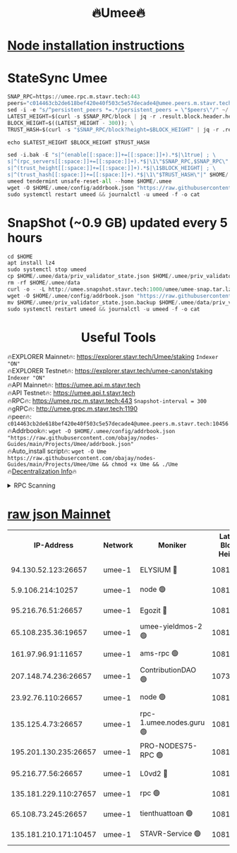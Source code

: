 <h1 align="center"> 🔥Umee🔥</h1>


[Node installation instructions](https://github.com/obajay/nodes-Guides/tree/main/Projects/Umee)
=
# StateSync Umee
```python
SNAP_RPC=https://umee.rpc.m.stavr.tech:443
peers="c014463cb2de618bef420e40f503c5e57decade4@umee.peers.m.stavr.tech:10456"
sed -i -e "s/^persistent_peers *=.*/persistent_peers = \"$peers\"/" ~/.umee/config/config.toml
LATEST_HEIGHT=$(curl -s $SNAP_RPC/block | jq -r .result.block.header.height); \
BLOCK_HEIGHT=$((LATEST_HEIGHT - 300)); \
TRUST_HASH=$(curl -s "$SNAP_RPC/block?height=$BLOCK_HEIGHT" | jq -r .result.block_id.hash)

echo $LATEST_HEIGHT $BLOCK_HEIGHT $TRUST_HASH

sed -i.bak -E "s|^(enable[[:space:]]+=[[:space:]]+).*$|\1true| ; \
s|^(rpc_servers[[:space:]]+=[[:space:]]+).*$|\1\"$SNAP_RPC,$SNAP_RPC\"| ; \
s|^(trust_height[[:space:]]+=[[:space:]]+).*$|\1$BLOCK_HEIGHT| ; \
s|^(trust_hash[[:space:]]+=[[:space:]]+).*$|\1\"$TRUST_HASH\"|" $HOME/.umee/config/config.toml
umeed tendermint unsafe-reset-all --home $HOME/.umee
wget -O $HOME/.umee/config/addrbook.json "https://raw.githubusercontent.com/obajay/nodes-Guides/main/Projects/Umee/addrbook.json"
sudo systemctl restart umeed && journalctl -u umeed -f -o cat
```
# SnapShot (~0.9 GB) updated every 5 hours
```python
cd $HOME
apt install lz4
sudo systemctl stop umeed
cp $HOME/.umee/data/priv_validator_state.json $HOME/.umee/priv_validator_state.json.backup
rm -rf $HOME/.umee/data
curl -o - -L http://umee.snapshot.stavr.tech:1000/umee/umee-snap.tar.lz4 | lz4 -c -d - | tar -x -C $HOME/.umee --strip-components 2
wget -O $HOME/.umee/config/addrbook.json "https://raw.githubusercontent.com/obajay/nodes-Guides/main/Projects/Umee/addrbook.json"
mv $HOME/.umee/priv_validator_state.json.backup $HOME/.umee/data/priv_validator_state.json
sudo systemctl restart umeed && journalctl -u umeed -f -o cat
```
 <h1 align="center"> Useful Tools</h1>

🔥EXPLORER Mainnet🔥:      https://explorer.stavr.tech/Umee/staking             `Indexer "ON"` \
🔥EXPLORER Testnet🔥:        https://explorer.stavr.tech/umee-canon/staking      `Indexer "ON"` \
🔥API Mainnet🔥:                   https://umee.api.m.stavr.tech \
🔥API Testnet🔥:                     https://umee.api.t.stavr.tech \
🔥RPC🔥:                           https://umee.rpc.m.stavr.tech:443                     `Snapshot-interval = 300` \
🔥gRPC🔥:                              http://umee.grpc.m.stavr.tech:1190 \
🔥peer🔥:                     `c014463cb2de618bef420e40f503c5e57decade4@umee.peers.m.stavr.tech:10456` \
🔥Addrbook🔥:    ```wget -O $HOME/.umee/config/addrbook.json "https://raw.githubusercontent.com/obajay/nodes-Guides/main/Projects/Umee/addrbook.json"``` \
🔥Auto_install script🔥: ```wget -O Ume https://raw.githubusercontent.com/obajay/nodes-Guides/main/Projects/Umee/Ume && chmod +x Ume && ./Ume``` \
🔥[Decentralization Info](https://github.com/obajay/StateSync-snapshots/tree/main/Projects/Umee/Decentralization)🔥

<details>
<summary>RPC Scanning</summary>

<h2 align="center"> We scan nodes in real time every 4 hours. And we provide the final result of RPC endpoints.
We cannot influence the operation of these nodes in any way. </h2>


```python
If Voting Power is higher than 0 --> then the Node is a validator of the network and may be subject to attack and be a potential threat to the chain.
```
```python
We marked such validators with a red symbol
```

</details>

[raw json Mainnet](https://rpc-check.umeem.stavr.tech/umeem/rpc-umeem-result.json)
=



<table><tr><th>IP-Address</th><th>Network</th><th>Moniker</th><th>Latest Block Height</th><th>Earliest Block Height</th><th>Catching Up</th><th>Tx Index</th><th>Voting Power</th><th>Scan Time</th></tr><tr><td>94.130.52.123:26657</td><td>umee-1</td><td>ELYSIUM 🔴</td><td>10811482</td><td>3216011</td><td>False</td><td>on</td><td>23171287</td><td>2024-02-29T14:44:03.829858715UTC</td></tr><tr><td>5.9.106.214:10257</td><td>umee-1</td><td>node 🟢</td><td>10811478</td><td>7942001</td><td>False</td><td>on</td><td>0</td><td>2024-02-29T14:43:40.790290355UTC</td></tr><tr><td>95.216.76.51:26657</td><td>umee-1</td><td>Egozit 🔴</td><td>10811482</td><td>8262001</td><td>False</td><td>off</td><td>38400700</td><td>2024-02-29T14:44:03.515089436UTC</td></tr><tr><td>65.108.235.36:19657</td><td>umee-1</td><td>umee-yieldmos-2 🟢</td><td>10811463</td><td>9575548</td><td>False</td><td>on</td><td>0</td><td>2024-02-29T14:42:14.083975852UTC</td></tr><tr><td>161.97.96.91:11657</td><td>umee-1</td><td>ams-rpc 🟢</td><td>10811485</td><td>10352001</td><td>False</td><td>on</td><td>0</td><td>2024-02-29T14:44:24.537554771UTC</td></tr><tr><td>207.148.74.236:26657</td><td>umee-1</td><td>ContributionDAO 🟢</td><td>10738676</td><td>10484838</td><td>False</td><td>off</td><td>0</td><td>2024-02-29T14:44:11.361098848UTC</td></tr><tr><td>23.92.76.110:26657</td><td>umee-1</td><td>node 🟢</td><td>10811489</td><td>10526001</td><td>False</td><td>on</td><td>0</td><td>2024-02-29T14:44:45.761762223UTC</td></tr><tr><td>135.125.4.73:26657</td><td>umee-1</td><td>rpc-1.umee.nodes.guru 🟢</td><td>10811482</td><td>10691018</td><td>False</td><td>on</td><td>0</td><td>2024-02-29T14:44:04.058771462UTC</td></tr><tr><td>195.201.130.235:26657</td><td>umee-1</td><td>PRO-NODES75-RPC 🟢</td><td>10811478</td><td>10711477</td><td>False</td><td>on</td><td>0</td><td>2024-02-29T14:43:38.546248360UTC</td></tr><tr><td>95.216.77.56:26657</td><td>umee-1</td><td>L0vd2 🔴</td><td>10811485</td><td>10711485</td><td>False</td><td>off</td><td>38357877</td><td>2024-02-29T14:44:24.249540419UTC</td></tr><tr><td>135.181.229.110:27657</td><td>umee-1</td><td>rpc 🟢</td><td>10811467</td><td>10754071</td><td>False</td><td>on</td><td>0</td><td>2024-02-29T14:42:36.832364571UTC</td></tr><tr><td>65.108.73.245:26657</td><td>umee-1</td><td>tienthuattoan 🟢</td><td>10811474</td><td>10787155</td><td>False</td><td>on</td><td>0</td><td>2024-02-29T14:43:17.907154675UTC</td></tr><tr><td>135.181.210.171:10457</td><td>umee-1</td><td>STAVR-Service 🟢</td><td>10811483</td><td>10808801</td><td>False</td><td>on</td><td>0</td><td>2024-02-29T14:44:11.672579631UTC</td></tr></table>
